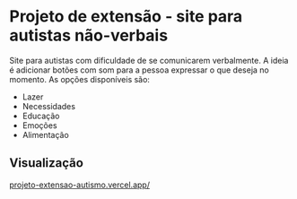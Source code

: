 # Projeto de extensão - site para autistas não-verbais
Site para autistas com dificuldade de se comunicarem verbalmente. A ideia é adicionar botões com som para a pessoa expressar o que deseja no momento. As opções disponíveis são:
- Lazer
- Necessidades
- Educação
- Emoções
- Alimentação

## Visualização
[projeto-extensao-autismo.vercel.app/](https://projeto-extensao-autismo.vercel.app/)
